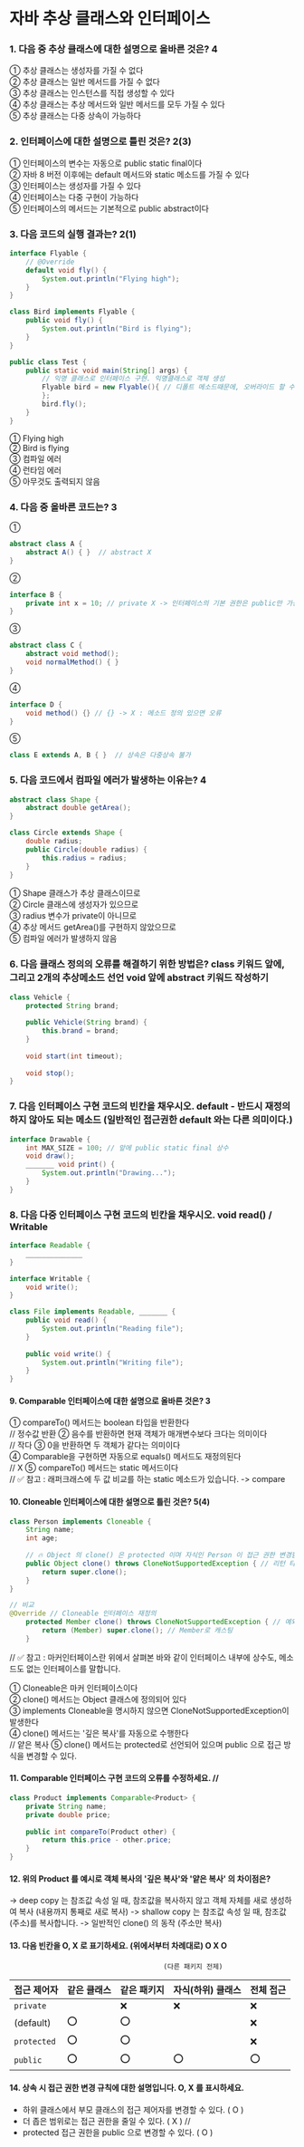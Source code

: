 # 자바 추상 클래스와 인터페이스


### 1. 다음 중 추상 클래스에 대한 설명으로 올바른 것은? 4

① 추상 클래스는 생성자를 가질 수 없다 <br>
② 추상 클래스는 일반 메서드를 가질 수 없다 <br>
③ 추상 클래스는 인스턴스를 직접 생성할 수 있다 <br>
④ 추상 클래스는 추상 메서드와 일반 메서드를 모두 가질 수 있다 <br>
⑤ 추상 클래스는 다중 상속이 가능하다 <br>



### 2. 인터페이스에 대한 설명으로 틀린 것은? 2(3)

① 인터페이스의 변수는 자동으로 public static final이다 <br>
② 자바 8 버전 이후에는 default 메서드와 static 메소드를 가질 수 있다 <br>
③ 인터페이스는 생성자를 가질 수 있다 <br>
④ 인터페이스는 다중 구현이 가능하다 <br>
⑤ 인터페이스의 메서드는 기본적으로 public abstract이다 <br>


### 3. 다음 코드의 실행 결과는? 2(1)

```java
interface Flyable {
    // @Override
    default void fly() {
        System.out.println("Flying high");
    }
}

class Bird implements Flyable {
    public void fly() {
        System.out.println("Bird is flying");
    }
}

public class Test {
    public static void main(String[] args) {
        // 익명 클래스로 인터페이스 구현. 익명클래스로 객체 생성
        Flyable bird = new Flyable(){ // 디폴트 메소드때문에, 오버라이드 할 수 있음.
        };
        bird.fly();
    }
}
```

① Flying high <br>
② Bird is flying <br>
③ 컴파일 에러 <br>
④ 런타임 에러 <br> 
⑤ 아무것도 출력되지 않음 <br>


### 4. 다음 중 올바른 코드는? 3

① 
```java
abstract class A {
    abstract A() { }  // abstract X
}
```

② 
```java
interface B {
    private int x = 10; // private X -> 인터페이스의 기본 권한은 public만 가능
}
```

③ 
```java
abstract class C {
    abstract void method();
    void normalMethod() { }  
}
```

④ 
```java
interface D {
    void method() {} // {} -> X : 메소드 정의 있으면 오류
}
```

⑤ 
```java
class E extends A, B { }  // 상속은 다중상속 불가
```


### 5. 다음 코드에서 컴파일 에러가 발생하는 이유는? 4

```java
abstract class Shape {
    abstract double getArea();
}

class Circle extends Shape {
    double radius;
    public Circle(double radius) {
        this.radius = radius;
    }
}
```

① Shape 클래스가 추상 클래스이므로 <br>
② Circle 클래스에 생성자가 있으므로 <br>
③ radius 변수가 private이 아니므로 <br>
④ 추상 메서드 getArea()를 구현하지 않았으므로 <br>
⑤ 컴파일 에러가 발생하지 않음 <br>


### 6. 다음 클래스 정의의 오류를 해결하기 위한 방법은? class 키워드 앞에, 그리고 2개의 추상메소드 선언 void 앞에 abstract 키워드 작성하기

```java
class Vehicle {
    protected String brand;
    
    public Vehicle(String brand) {
        this.brand = brand;
    }
    
    void start(int timeout); 
    
    void stop(); 
}
```

### 7. 다음 인터페이스 구현 코드의 빈칸을 채우시오. default - 반드시 재정의 하지 않아도 되는 메소드 (일반적인 접근권한 default 와는 다른 의미이다.)

```java
interface Drawable {
    int MAX_SIZE = 100; // 앞에 public static final 상수
    void draw();         
    _______ void print() {  
        System.out.println("Drawing...");
    }
}
```

### 8. 다음 다중 인터페이스 구현 코드의 빈칸을 채우시오. void read() / Writable

```java
interface Readable {
    ______________
}

interface Writable {
    void write();
}

class File implements Readable, _______ {
    public void read() {
        System.out.println("Reading file");
    }
    
    public void write() {
        System.out.println("Writing file");
    }
}
```

#### 9. Comparable 인터페이스에 대한 설명으로 올바른 것은? 3

① compareTo() 메서드는 boolean 타입을 반환한다 <br> // 정수값 반환
② 음수를 반환하면 현재 객체가 매개변수보다 크다는 의미이다 <br> // 작다
③ 0을 반환하면 두 객체가 같다는 의미이다 <br> 
④ Comparable을 구현하면 자동으로 equals() 메서드도 재정의된다 <br> // X
⑤ compareTo() 메서드는 static 메서드이다 <br> // ✅ 참고 : 래퍼크래스에 두 값 비교를 하는 static 메소드가 있습니다. -> compare


#### 10. Cloneable 인터페이스에 대한 설명으로 틀린 것은? 5(4)

```java
class Person implements Cloneable { 
    String name;
    int age;
    
    // 🔥 Object 의 clone() 은 protected 이며 자식인 Person 이 접근 권한 변경함. 더 개방적인 pyublic
    public Object clone() throws CloneNotSupportedException { // 리턴 타입 Object
        return super.clone();
    }
}

// 비교
@Override // Cloneable 인터페이스 재정의
    protected Member clone() throws CloneNotSupportedException { // 예외 처리 위임. 기본이 protected : 자식에게 제한없이 접근 가능하게
        return (Member) super.clone(); // Member로 캐스팅
    } 
```
//  ✅ 참고 : 마커인터페이스란 위에서 살펴본 바와 같이 인터페이스 내부에 상수도, 메소드도 없는 인터페이스를 말합니다.

① Cloneable은 마커 인터페이스이다 <br> 
② clone() 메서드는 Object 클래스에 정의되어 있다 <br>
③ implements Cloneable을 명시하지 않으면 CloneNotSupportedException이 발생한다 <br>
④ clone() 메서드는 '깊은 복사'를 자동으로 수행한다 <br> // 얕은 복사
⑤ clone() 메서드는 protected로 선언되어 있으며 public 으로 접근 방식을 변경할 수 있다. <br>

#### 11. Comparable 인터페이스 구현 코드의 오류를 수정하세요. //

```java
class Product implements Comparable<Product> {
    private String name;
    private double price;
    
    public int compareTo(Product other) {
        return this.price - other.price;
    }
}
```

#### 12. 위의 Product 를 예시로 객체 복사의 '깊은 복사'와 '얕은 복사' 의 차이점은?
-> deep copy 는 참조값 속성 일 때, 참조값을 복사하지 않고 객체 자체를 새로 생성하여 복사 (내용까지 통째로 새로 복사)
-> shallow copy 는 참조값 속성 일 때, 참조값(주소)를 복사합니다. -> 일반적인 clone() 의 동작 (주소만 복사)



#### 13. 다음 빈칸을 O, X 로 표기하세요. (위에서부터 차례대로) O X O
                                          (다른 패키지 전제)
| 접근 제어자   | 같은 클래스 | 같은 패키지 | 자식(하위) 클래스 | 전체 접근 |
|---------------|-------------|--------------|--------------|------------|
| `private`     |            | ❌           | ❌           | ❌         |
| (default)      | ⭕           | ⭕           |            | ❌         |
| `protected`   | ⭕           | ⭕           |            | ❌         |
| `public`      | ⭕           | ⭕           | ⭕           | ⭕         |


#### 14. 상속 시 접근 권한 변경 규칙에 대한 설명입니다. O, X 를 표시하세요.

- 하위 클래스에서 부모 클래스의 접근 제어자를 변경할 수 있다. ( O )    
- 더 좁은 범위로는 접근 권한을 줄일 수 있다. ( X ) // 
- protected 접근 권한을 public 으로 변경할 수 있다. ( O )

